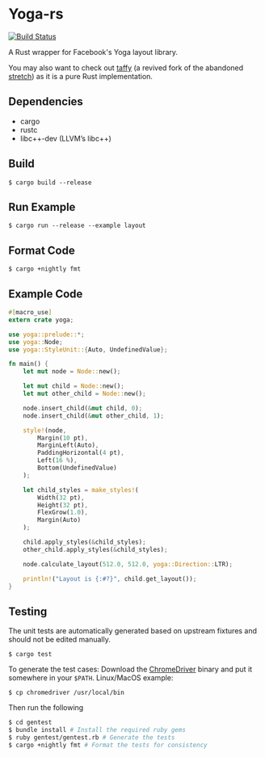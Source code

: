 Yoga-rs
=======
[![Build Status](https://travis-ci.org/bschwind/yoga-rs.svg?branch=master)](https://travis-ci.org/bschwind/yoga-rs)

A Rust wrapper for Facebook's Yoga layout library.

You may also want to check out [taffy](https://github.com/dioxuslabs/taffy) (a revived fork of the abandoned [stretch](https://github.com/vislyhq/stretch)) as it is a pure Rust implementation.

Dependencies
------------
- cargo
- rustc
- libc++-dev (LLVM’s libc++)

Build
-----
    $ cargo build --release

Run Example
-----------
	$ cargo run --release --example layout

Format Code
-----------
	$ cargo +nightly fmt

Example Code
------------
```rust
#[macro_use]
extern crate yoga;

use yoga::prelude::*;
use yoga::Node;
use yoga::StyleUnit::{Auto, UndefinedValue};

fn main() {
	let mut node = Node::new();

	let mut child = Node::new();
	let mut other_child = Node::new();

	node.insert_child(&mut child, 0);
	node.insert_child(&mut other_child, 1);

	style!(node,
		Margin(10 pt),
		MarginLeft(Auto),
		PaddingHorizontal(4 pt),
		Left(16 %),
		Bottom(UndefinedValue)
	);

	let child_styles = make_styles!(
		Width(32 pt),
		Height(32 pt),
		FlexGrow(1.0),
		Margin(Auto)
	);

	child.apply_styles(&child_styles);
	other_child.apply_styles(&child_styles);

	node.calculate_layout(512.0, 512.0, yoga::Direction::LTR);

	println!("Layout is {:#?}", child.get_layout());
}
```

Testing
-------
The unit tests are automatically generated based on upstream fixtures and should not be edited manually.

```
$ cargo test
```

To generate the test cases:
Download the [ChromeDriver](http://chromedriver.chromium.org) binary and put it somewhere in your `$PATH`. Linux/MacOS example:

```
$ cp chromedriver /usr/local/bin
```

Then run the following

```bash
$ cd gentest
$ bundle install # Install the required ruby gems
$ ruby gentest/gentest.rb # Generate the tests
$ cargo +nightly fmt # Format the tests for consistency
```
